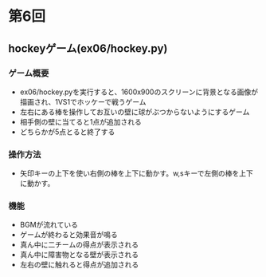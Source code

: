 # 第6回
## hockeyゲーム(ex06/hockey.py)
### ゲーム概要
- ex06/hockey.pyを実行すると、1600x900のスクリーンに背景となる画像が描画され、1VS1でホッケーで戦うゲーム
- 左右にある棒を操作してお互いの壁に球がぶつからないようにするゲーム
- 相手側の壁に当てると1点が追加される
- どちらかが5点とると終了する
### 操作方法
- 矢印キーの上下を使い右側の棒を上下に動かす。w,sキーで左側の棒を上下に動かす。
### 機能
- BGMが流れている
- ゲームが終わると効果音が鳴る
- 真ん中に二チームの得点が表示される
- 真ん中に障害物となる壁が表示される
- 左右の壁に触れると得点が追加される